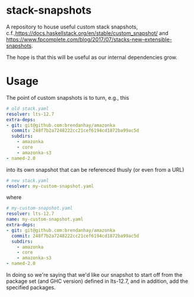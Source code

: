 # stack-snapshots
A repository to house useful custom stack snapshots, c.f.,https://docs.haskellstack.org/en/stable/custom_snapshot/ and  https://www.fpcomplete.com/blog/2017/07/stacks-new-extensible-snapshots.

The hope is that this will be useful as our internal dependencies grow.

# Usage
The point of custom snapshots is to turn, e.g., this

``` yaml
# old stack.yaml
resolver: lts-12.7
extra-deps:
- git: git@github.com:brendanhay/amazonka
  commit: 248f7b2a7248222cc21cef6194cd1872ba99ac5d
  subdirs:
    - amazonka
    - core
    - amazonka-s3
- named-2.0
```
into its own snapshot that can be referenced thusly (or even from a URL)

``` yaml
# new stack.yaml
resolver: my-custom-snapshot.yaml
```
where

``` yaml
# my-custom-snapshot.yaml
resolver: lts-12.7
name: my-custom-snapshot.yaml
extra-deps:
- git: git@github.com:brendanhay/amazonka
  commit: 248f7b2a7248222cc21cef6194cd1872ba99ac5d
  subdirs:
    - amazonka
    - core
    - amazonka-s3
- named-2.0
```
In doing so we're saying that we'd like our snapshot to start off from the package set (and GHC version) defined in lts-12.7, and in addition, add the specified packages.
